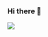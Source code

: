 ### Hi there 👋

![](https://github-readme-stats.vercel.app/api?username=echozoo&show_icons=true&theme=radical)

